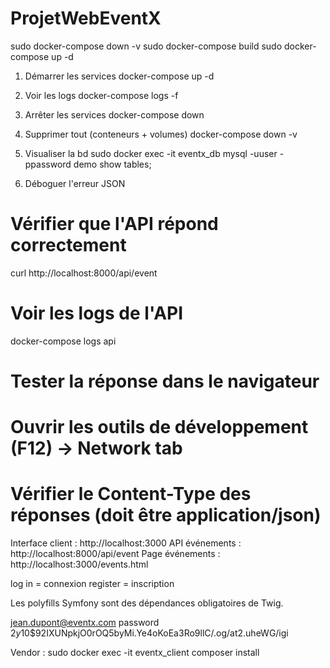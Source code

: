 # ProjetWebEventX

sudo docker-compose down -v
sudo docker-compose build
sudo docker-compose up -d

1. Démarrer les services
docker-compose up -d

2. Voir les logs
docker-compose logs -f

3. Arrêter les services
docker-compose down

4. Supprimer tout (conteneurs + volumes)
docker-compose down -v


5. Visualiser la bd 
sudo docker exec -it eventx_db mysql -uuser -ppassword demo
show tables;

6. Déboguer l'erreur JSON
# Vérifier que l'API répond correctement
curl http://localhost:8000/api/event

# Voir les logs de l'API
docker-compose logs api

# Tester la réponse dans le navigateur
# Ouvrir les outils de développement (F12) -> Network tab
# Vérifier le Content-Type des réponses (doit être application/json)

Interface client : http://localhost:3000
API événements : http://localhost:8000/api/event
Page événements : http://localhost:3000/events.html

log in = connexion
register = inscription

Les polyfills Symfony sont des dépendances obligatoires de Twig. 

jean.dupont@eventx.com 
password
$2y$10$92IXUNpkjO0rOQ5byMi.Ye4oKoEa3Ro9llC/.og/at2.uheWG/igi

Vendor :
sudo docker exec -it eventx_client composer install
